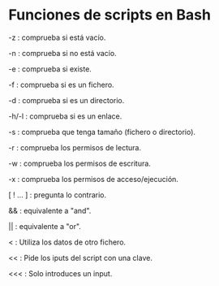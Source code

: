 # Funciones de scripts en Bash

-z : comprueba si está vacío.

-n : comprueba si no está vacío.

-e : comprueba si existe.

-f : comprueba si es un fichero.

-d : comprueba si es un directorio.

-h/-l : comprueba si es un enlace.

-s : comprueba que tenga tamaño (fichero o directorio).

-r : comprueba los permisos de lectura.

-w : comprueba los permisos de escritura.

-x :  comprueba los permisos de acceso/ejecución.

[ ! ... ] : pregunta lo contrario.

&& : equivalente a "and".

|| : equivalente a "or".

< : Utiliza los datos de otro fichero.

<< : Pide los iputs del script con una clave.

<<< : Solo introduces un input.

